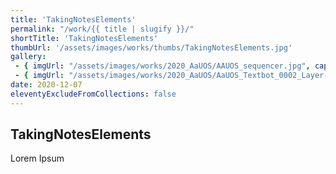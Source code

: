 ```yaml
---
title: 'TakingNotesElements'
permalink: "/work/{{ title | slugify }}/"
shortTitle: 'TakingNotesElements'
thumbUrl: '/assets/images/works/thumbs/TakingNotesElements.jpg'
gallery:
 - { imgUrl: "/assets/images/works/2020_AaUOS/AAUOS_sequencer.jpg", caption: "" }
 - { imgUrl: "/assets/images/works/2020_AaUOS/AaUOS_Textbot_0002_Layer-20.jpg", caption: "" }
date: 2020-12-07
eleventyExcludeFromCollections: false
---
```



<div class="Grid Grid--gutters Grid--full large-Grid--fit">
  <div class="Grid-cell">
    <div class='headerGroup'>
      <h2>TakingNotesElements</h2>
      <p>Lorem Ipsum</p>
    </div>
  </div>
</div>